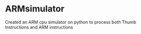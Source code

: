 # ARMsimulator
Created an ARM cpu simulator on python to process both Thumb Instructions and ARM instructions
